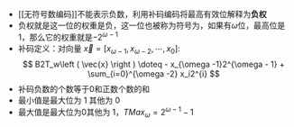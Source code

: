 - [[无符号数编码]]不能表示负数，利用补码编码将最高有效位解释为**负权**
- 负权就是这一位的权重是负，这一位也被称为符号为，如果有$\omega$位，最高位是1，那么它的权重就是$-2^{\omega - 1}$
- 补码定义：对向量 $\vec{x}=\left [ x_{\omega -1}, x_{\omega -2}, \cdots,x_0   \right ]:$
$$
B2T_w\left ( \vec{x}  \right ) \doteq - x_{\omega -1}2^{\omega - 1} + \sum_{i=0}^{\omega -2} x_i2^{i} 
$$
- 补码负数的个数等于0和正数个数的和
- 最小值是最大位为 1 其他为 0
- 最大值是最大位为0其他为 1，$TMax_\omega=2^{\omega - 1}-1$
